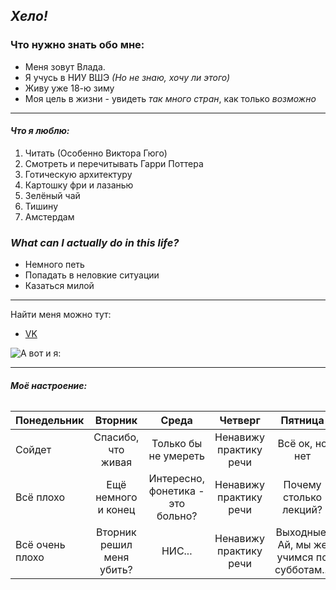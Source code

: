 ## ***Хело!***



### **Что нужно знать обо мне:**


* Меня зовут Влада.
* Я учусь в НИУ ВШЭ *(Но не знаю, хочу ли этого)*
* Живу уже 18-ю зиму
* Моя цель в жизни - увидеть *так много стран*, как только *возможно*


______________________________________


#### ***Что я люблю:***


1. Читать (Особенно Виктора Гюго)
2. Смотреть и перечитывать Гарри Поттера
3. Готическую архитектуру 
4. Картошку фри и лазанью
5. Зелёный чай
6. Тишину
7. Амстердам


### ***What can I actually do in this life?***


* Немного петь
* Попадать в неловкие ситуации 
* Казаться милой 


_____________________________________________

Найти меня можно тут:


* [VK](https://vk.com/shokoladkavladunz)



![А вот и я:](https://pp.userapi.com/c830408/v830408548/e6c2/gnOWJx09MNg.jpg)



___________________________________________________________________


###### ***Моё настроение:***


Понедельник|Вторник|Среда|Четверг|Пятница
---|:---:|:---:|:---:|:---:
Сойдет|Спасибо, что живая|Только бы не умереть|Ненавижу практику речи|Всё ок, но нет
Всё плохо|Ещё немного и конец|Интересно, фонетика - это больно?|Ненавижу практику речи|Почему столько лекций?
Всё очень плохо|Вторник решил меня убить?|НИС...|Ненавижу практику речи|Выходные! Ай, мы же учимся по субботам... 
